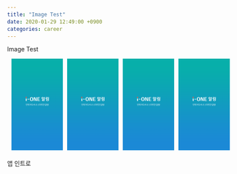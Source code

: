 ```yaml
---
title: "Image Test"
date: 2020-01-29 12:49:00 +0900
categories: career
---
```


Image Test

<style type="text/css">
	.custom-list ul:after{display:block;clear:both;content:''}
	.custom-list ul {
	    list-style: none;
	    margin: 0;
	    padding: 0;
	    display: flex;
	  }
	.custom-list li {
		width: 100%;
	    margin: 0 0 0 0;
	    padding: 0 0 0 10px;
	    border:  0;
	    float: left;
	  }
	 .custom-list img {
	    max-width: 120px;
	    height: auto !important;
	  }
</style>

<div class="custom-list">
	<ul>
		<li><img src="/images/test/mini_intro.png" /></li>
		<li><img src="/images/test/mini_intro.png" /></li>
		<li><img src="/images/test/mini_intro.png" /></li>
		<li><img src="/images/test/mini_intro.png" /></li>
	</ul>
</div>
<div>
<br />
앱 인트로
</div>